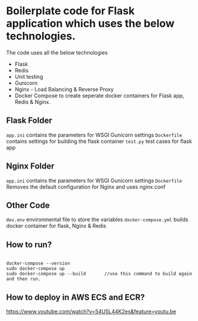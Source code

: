 # Boilerplate code for Flask application which uses the below technologies.
The code uses all the below technologies
- Flask
- Redis
- Unit testing
- Gunicorn
- Nginx - Load Balancing & Reverse Proxy
- Docker Compose to create seperate docker containers for Flask app, Redis & Nginx.

## Flask Folder
<code>app.ini</code> contains the parameters for WSGI Gunicorn settings
<code>Dockerfile</code> contains settings for building the flask container
<code>test.py</code> test cases for flask app

## Nginx Folder
<code>app.ini</code> contains the parameters for WSGI Gunicorn settings
<code>Dockerfile</code> Removes the default configuration for Nginx and uses nginx.conf

## Other Code
<code>dev.env</code> environmental file to store the variables
<code>docker-compose.yml</code> builds docker container for flask, Nginx & Redis

## How to run?
<code>
docker-compose --version
sudo docker-compose up
sudo docker-compose up --build       //use this command to build again and then run.
</code>

## How to deploy in AWS ECS and ECR?
https://www.youtube.com/watch?v=54U5L44K2es&feature=youtu.be
